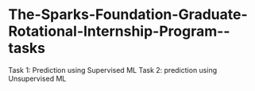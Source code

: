 # The-Sparks-Foundation-Graduate-Rotational-Internship-Program--tasks
Task 1: Prediction using Supervised ML
Task 2: prediction using Unsupervised ML 

